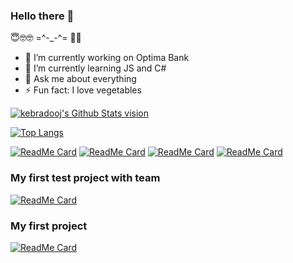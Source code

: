 ### Hello there 👋
😇🤓🤓 =^-_-^= 🍓🥗
<!--
**kebradooj/kebradooj** is a ✨ _special_ ✨ repository because its `README.md` (this file) appears on your GitHub profile. -->

- 🔭 I’m currently working on Optima Bank
- 🌱 I’m currently learning JS and C#
- 💬 Ask me about everything
- ⚡ Fun fact: I love vegetables

[<img alt="kebradooj's Github Stats vision" src="https://github-readme-stats.vercel.app/api?username=kebradooj&theme=shades-of-purple&show_icons=true&hide_border=true">](https://github.com/kebradooj)

[![Top Langs](https://github-readme-stats.vercel.app/api/top-langs/?username=kebradooj&layout=compact&hide_border=true)](https://github.com/kebradooj)

[![ReadMe Card](https://github-readme-stats.vercel.app/api/pin/?username=kebradooj&repo=Website-museums-guide-somewhere-in-earth&hide_border=true)](https://github.com/kebradooj/Website-museums-guide-somewhere-in-earth)
[![ReadMe Card](https://github-readme-stats.vercel.app/api/pin/?username=kebradooj&repo=MKXI-pre-order-page&hide_border=true)](https://github.com/kebradooj/MKXI-pre-order-page)
[![ReadMe Card](https://github-readme-stats.vercel.app/api/pin/?username=kebradooj&repo=mern-stack-blog&hide_border=true)](https://github.com/kebradooj/mern-stack-blog)
[![ReadMe Card](https://github-readme-stats.vercel.app/api/pin/?username=kebradooj&repo=re2-remake-costumes-changer&hide_border=true)](https://github.com/kebradooj/re2-remake-costumes-changer)

### My first test project with team
[![ReadMe Card](https://github-readme-stats.vercel.app/api/pin/?username=kebradooj&repo=Poputka.kg&hide_border=true)](https://github.com/kebradooj/Poputka.kg)
### My first project
[![ReadMe Card](https://github-readme-stats.vercel.app/api/pin/?username=kebradooj&repo=My-first-portfolio-project&hide_border=true)](https://github.com/kebradooj/My-first-portfolio-project)
